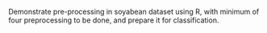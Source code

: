 Demonstrate pre-processing in soyabean dataset using R, with minimum of four preprocessing to be done, and prepare it for classification.
